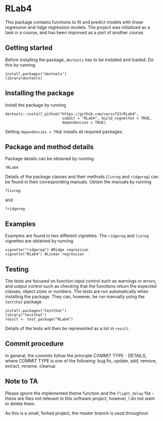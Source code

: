 # RLab4

This package contains functions to fit and predict models with linear regression and ridge regression models. 
The project was initialized as a task in a course, and has been improved as a part of another course.

## Getting started
Before installing the package, ```devtools``` has to be installed and loaded. Do this by running 

```
install.packages("devtools")
library(devtools)
```
## Installing the package
Install the package by running
```
devtools::install_github("https://github.com/carsv733/RLab4", 
                          subdir = "RLab4", build_vignettes = TRUE, 
                          dependencies = TRUE)
```
Setting ```dependencies = TRUE``` installs all required packages.

## Package and method details
Package details can be obtained by running

```
?RLab4
```
Details of the package classes and their methods (```linreg``` and ```ridgereg```) can be found in their corresponding manuals. Obtain the manuals by running

```
?linreg
```
and
```
?ridgereg
```

## Examples
Examples are found in two different vignettes. The ```ridgereg``` and ```linreg``` vignettes are obtained by running

```
vignette("ridgereg") #Ridge regression
vignette("RLab4") #Linear regression
```

## Testing
The tests are focused on function input control such as warnings or errors, and output control such as checking that the functions return the expected classes, object sizes or numbers. The tests are run automatically when installing the package. They can, however, be run manually using the ```testthat``` package:
```
install.packages("testthat")
library("testthat")
result <- test_package("RLab4") 
```
Details of the tests will then be represented as a list in ```result```.

## Commit procedure
In general, the commits follow the principle COMMIT TYPE - DETAILS, where COMMIT TYPE is one of the following: bug fix, update, add, remove, extract, rename, cleanup

## Note to TA
Please ignore the implemented theme function and the ```flight_delay``` file - these are files not relevant 
to this software project, however, I do not want to delete them.

As this is a small, forked project, the master branch is used throughout.
